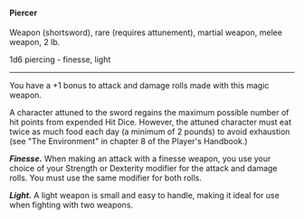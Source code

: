 #### Piercer

Weapon (shortsword), rare (requires attunement), martial weapon, melee weapon, 2 lb.

1d6 piercing  - finesse, light

---

You have a +1 bonus to attack and damage rolls made with this magic weapon.

A character attuned to the sword regains the maximum possible number of hit points from expended Hit Dice. However, the attuned character must eat twice as much food each day (a minimum of 2 pounds) to avoid exhaustion (see "The Environment" in chapter 8 of the Player's Handbook.)

***Finesse.*** When making an attack with a finesse weapon, you use your choice of your Strength or Dexterity modifier for the attack and damage rolls. You must use the same modifier for both rolls.

***Light.*** A light weapon is small and easy to handle, making it ideal for use when fighting with two weapons.